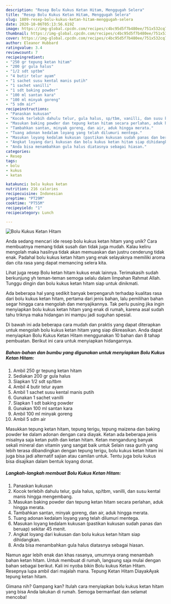 ```yaml
---
description: "Resep Bolu Kukus Ketan Hitam, Menggugah Selera"
title: "Resep Bolu Kukus Ketan Hitam, Menggugah Selera"
slug: 1809-resep-bolu-kukus-ketan-hitam-menggugah-selera
date: 2020-10-06T05:13:56.619Z
image: https://img-global.cpcdn.com/recipes/c4bc95d5f7b480ee/751x532cq70/bolu-kukus-ketan-hitam-foto-resep-utama.jpg
thumbnail: https://img-global.cpcdn.com/recipes/c4bc95d5f7b480ee/751x532cq70/bolu-kukus-ketan-hitam-foto-resep-utama.jpg
cover: https://img-global.cpcdn.com/recipes/c4bc95d5f7b480ee/751x532cq70/bolu-kukus-ketan-hitam-foto-resep-utama.jpg
author: Eleanor Hubbard
ratingvalue: 3.4
reviewcount: 7
recipeingredient:
- "250 gr tepung ketan hitam"
- "200 gr gula halus"
- "1/2 sdt sptbm"
- "4 butir telur ayam"
- "1 sachet susu kental manis putih"
- "1 sachet vanilli"
- "1 sdt baking powder"
- "100 ml santan kara"
- "100 ml minyak goreng"
- "5 sdm air"
recipeinstructions:
- "Panaskan kukusan"
- "Kocok terlebih dahulu telur, gula halus, sp/tbm, vanilli, dan susu kental manis hingga mengembang."
- "Masukan baking powder dan tepung ketan hitam secara perlahan, aduk hingga merata."
- "Tambahkan santan, minyak goreng, dan air, aduk hingga merata."
- "Tuang adonan kedalam loyang yang telah dilumuri mentega."
- "Masukan loyang kedalam kukusan (pastikan kukusan sudah panas dan beruap) sekitar 45 menit."
- "Angkat loyang dari kukusan dan bolu kukus ketan hitam siap dihidangkan."
- "Anda bisa menambahkan gula halus diatasnya sebagai hiasan."
categories:
- Resep
tags:
- bolu
- kukus
- ketan

katakunci: bolu kukus ketan 
nutrition: 216 calories
recipecuisine: Indonesian
preptime: "PT29M"
cooktime: "PT55M"
recipeyield: "1"
recipecategory: Lunch

---
```



![Bolu Kukus Ketan Hitam](https://img-global.cpcdn.com/recipes/c4bc95d5f7b480ee/751x532cq70/bolu-kukus-ketan-hitam-foto-resep-utama.jpg)

Anda sedang mencari ide resep bolu kukus ketan hitam yang unik? Cara membuatnya memang tidak susah dan tidak juga mudah. Kalau keliru mengolah maka hasilnya tidak akan memuaskan dan justru cenderung tidak enak. Padahal bolu kukus ketan hitam yang enak selayaknya memiliki aroma dan cita rasa yang dapat memancing selera kita.

Lihat juga resep Bolu ketan hitam kukus enak lainnya. Terimakasih sudah berkunjung yh teman-teman semoga selalu dalam limpahan Rahmat Allah. Tunggu dingin dan bolu kukus ketan hitam siap untuk dinikmati.

Ada beberapa hal yang sedikit banyak berpengaruh terhadap kualitas rasa dari bolu kukus ketan hitam, pertama dari jenis bahan, lalu pemilihan bahan segar hingga cara mengolah dan menyajikannya. Tak perlu pusing jika ingin menyiapkan bolu kukus ketan hitam yang enak di rumah, karena asal sudah tahu triknya maka hidangan ini mampu jadi suguhan spesial.


Di bawah ini ada beberapa cara mudah dan praktis yang dapat diterapkan untuk mengolah bolu kukus ketan hitam yang siap dikreasikan. Anda dapat menyiapkan Bolu Kukus Ketan Hitam menggunakan 10 bahan dan 8 tahap pembuatan. Berikut ini cara untuk menyiapkan hidangannya.

<!--inarticleads1-->

##### Bahan-bahan dan bumbu yang digunakan untuk menyiapkan Bolu Kukus Ketan Hitam:

1. Ambil 250 gr tepung ketan hitam
1. Sediakan 200 gr gula halus
1. Siapkan 1/2 sdt sp/tbm
1. Ambil 4 butir telur ayam
1. Ambil 1 sachet susu kental manis putih
1. Gunakan 1 sachet vanilli
1. Siapkan 1 sdt baking powder
1. Gunakan 100 ml santan kara
1. Ambil 100 ml minyak goreng
1. Ambil 5 sdm air


Masukkan tepung ketan hitam, tepung terigu, tepung maizena dan baking powder ke dalam adonan dengan cara diayak. Ketan ada beberapa jenis misalnya saja ketan putih dan ketan hitam. Ketan mengandung banyak sekali mineral dan vitamin yang sangat baik untuk Selain rasa gurih yang lebih terasa dibandingkan dengan tepung terigu, bolu kukus ketan hitam ini juga bisa jadi alternatif sajian atau camilan untuk. Tentu juga bolu kukus bisa disajikan dalam bentuk loyang donat. 

<!--inarticleads2-->

##### Langkah-langkah membuat Bolu Kukus Ketan Hitam:

1. Panaskan kukusan
1. Kocok terlebih dahulu telur, gula halus, sp/tbm, vanilli, dan susu kental manis hingga mengembang.
1. Masukan baking powder dan tepung ketan hitam secara perlahan, aduk hingga merata.
1. Tambahkan santan, minyak goreng, dan air, aduk hingga merata.
1. Tuang adonan kedalam loyang yang telah dilumuri mentega.
1. Masukan loyang kedalam kukusan (pastikan kukusan sudah panas dan beruap) sekitar 45 menit.
1. Angkat loyang dari kukusan dan bolu kukus ketan hitam siap dihidangkan.
1. Anda bisa menambahkan gula halus diatasnya sebagai hiasan.


Namun agar lebih enak dan khas rasanya, umumnya orang menambah bahan ketan hitam. Untuk membuat di rumah, langsung saja mulai dengan bahan sebagai berikut. Kali ini nyoba bikin Bolu kukus Ketan Hitam. Resepnya lupa ambil dari majalah mana. Tepung Ketan Hitam DiayakAyak tepung ketan hitam. 

Gimana nih? Gampang kan? Itulah cara menyiapkan bolu kukus ketan hitam yang bisa Anda lakukan di rumah. Semoga bermanfaat dan selamat mencoba!
